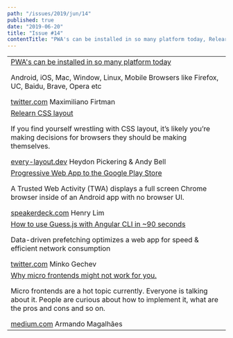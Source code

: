 ```yaml
---
path: "/issues/2019/jun/14"
published: true
date: "2019-06-20"
title: "Issue #14"
contentTitle: "PWA's can be installed in so many platform today, Relearn CSS layout, How to use Guess.js with Angular CLI in ~90 seconds ..."
---
```

<center>
	<table align="center" border="0" cellspacing="0" width="100%" height="100%" cellpadding="0">
    <tbody>
				<tr>
					<td>
            <div class="issue__content">
              <a href="https://twitter.com/firt/status/1141356024915550208" target="_blank" rel="noopener noreferrer">
                <span class="issue__content-title">PWA's can be installed in so many platform today</span>
              </a>
							<p class="issue__content-desc">Android, iOS, Mac, Window, Linux, Mobile Browsers like Firefox, UC, Baidu, Brave, Opera etc</p>
							<div class="issue__content-info"><a href="https://twitter.com/firt/status/1141356024915550208" target="_blank" rel="noopener noreferrer">twitter.com</a> <span>Maximiliano Firtman</span></div>
						</div>
					</td>
				</tr>
				<tr>
					<td>
            <div class="issue__content">
              <a href="https://every-layout.dev" target="_blank" rel="noopener noreferrer">
                <span class="issue__content-title">Relearn CSS layout</span>
              </a>
							<p class="issue__content-desc">If you find yourself wrestling with CSS layout, it’s likely you’re making decisions for browsers they should be making themselves.</p>
							<div class="issue__content-info"><a href="https://every-layout.dev" target="_blank" rel="noopener noreferrer">every-layout.dev</a> <span>Heydon Pickering & Andy Bell</span></div>
						</div>
					</td>
				</tr>
				<tr>
					<td>
            <div class="issue__content">
              <a href="https://speakerdeck.com/limhenry/bringing-your-pwa-to-the-google-play-store-with-trusted-web-activities" target="_blank" rel="noopener noreferrer">
                <span class="issue__content-title">Progressive Web App to the Google Play Store</span>
              </a>
							<p class="issue__content-desc">A Trusted Web Activity (TWA) displays a full screen Chrome browser inside of an Android app with no browser UI.</p>
							<div class="issue__content-info"><a href="https://speakerdeck.com/limhenry/bringing-your-pwa-to-the-google-play-store-with-trusted-web-activities" target="_blank" rel="noopener noreferrer">speakerdeck.com</a> <span>Henry Lim</span></div>
						</div>
					</td>
				</tr>
				<tr>
					<td>
            <div class="issue__content">
              <a href="https://twitter.com/mgechev/status/1140499543362027520" target="_blank" rel="noopener noreferrer">
                <span class="issue__content-title">How to use Guess.js with Angular CLI in ~90 seconds</span>
              </a>
							<p class="issue__content-desc">Data-driven prefetching optimizes a web app for speed & efficient network consumption</p>
							<div class="issue__content-info"><a href="https://twitter.com/mgechev/status/1140499543362027520" target="_blank" rel="noopener noreferrer">twitter.com</a> <span>Minko Gechev</span></div>
						</div>
					</td>
				</tr>
				<tr>
					<td>
            <div class="issue__content">
              <a href="https://medium.com/@armand1m_/why-micro-frontends-might-not-work-for-you-5a810b4687b0" target="_blank" rel="noopener noreferrer">
                <span class="issue__content-title">Why micro frontends might not work for you.</span>
              </a>
							<p class="issue__content-desc">Micro frontends are a hot topic currently. Everyone is talking about it. People are curious about how to implement it, what are the pros and cons and so on.</p>
							<div class="issue__content-info"><a href="https://medium.com/@armand1m_/why-micro-frontends-might-not-work-for-you-5a810b4687b0" target="_blank" rel="noopener noreferrer">medium.com</a> <span>Armando Magalhães</span></div>
						</div>
					</td>
				</tr></tbody>
  </table>
</center>
